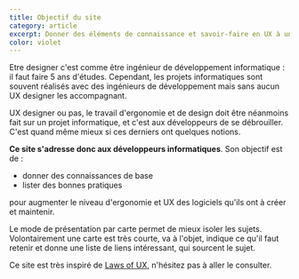 ```yaml
---
title: Objectif du site
category: article
excerpt: Donner des éléments de connaissance et savoir-faire en UX à un développeur.
color: violet
---
```


Etre designer c'est comme être ingénieur de développement informatique : il faut faire 5 ans d'études. Cependant, les projets informatiques sont souvent réalisés avec des ingénieurs de développement mais sans aucun UX designer les accompagnant.

UX designer ou pas, le travail d'ergonomie et de design doit être néanmoins fait sur un projet informatique, et c'est aux développeurs de se débrouiller. C'est quand même mieux si ces derniers ont quelques notions.

**Ce site s'adresse donc aux développeurs informatiques**. Son objectif est de :

- donner des connaissances de base
- lister des bonnes pratiques

pour augmenter le niveau d'ergonomie et UX des logiciels qu'ils ont à créer et
maintenir.

Le mode de présentation par carte permet de mieux isoler les sujets. Volontairement une carte est très courte, va à l'objet, indique ce qu'il faut retenir et donne une liste de liens intéressant, qui sourcent le sujet.

Ce site est très inspiré de [Laws of UX](https://lawsofux.com/), n'hésitez pas à aller le consulter.
